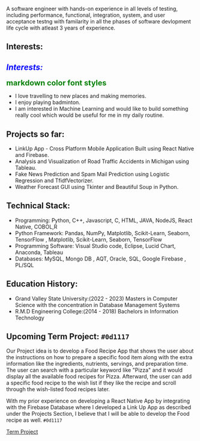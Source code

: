 A software engineer with hands-on experience in all levels of testing, including performance, functional, integration, system, and user acceptance testng with familarity in all the phases of software devlopment life cycle with atleast 3 years of experience.

## Interests:
<h2 span style="color:blue;;font-weight:700;font-style:italic"> Interests: 
  </h2>


<span style="color:green;font-weight:700;font-size:20px"> 
markdown color font styles
</span>

- I love travelling to new places and making memories.
- I enjoy playing badminton.
- I am interested in Machine Learning and would like to build something really cool which would be useful for me in my daily routine.

## Projects so far:

* LinkUp App - Cross Platform Mobile Application Built using React Native and Firebase.
* Analysis and Visualization of Road Traffic Accidents in Michigan using Tableau.
* Fake News Prediction and Spam Mail Prediction using Logistic Regression and TfidfVectorizer.
* Weather Forecast GUI using Tkinter and Beautiful Soup in Python.

## Technical Stack:

* Programming: Python, C++, Javascript, C, HTML, JAVA, NodeJS, React Native, COBOL,R
* Python Framework: Pandas, NumPy, Matplotlib, Scikit-Learn, Seaborn, TensorFlow , Matplotlib, Scikit-Learn, Seaborn, TensorFlow
* Programming Software: Visual Studio code, Eclipse, Lucid Chart, Anaconda, Tableau
* Databases: MySQL, Mongo DB , AQT, Oracle, SQL, Google Firebase , PL/SQL

## Education History:

- Grand Valley State University:(2022 - 2023) Masters in Computer Science with the concentration in Database Management Systems
- R.M.D Engineering College:(2014 - 2018) Bachelors in Information Technology

## Upcoming Term Project: `#0d1117`

Our Project idea is to develop a Food Recipe App that shows the user about the instructions on how to prepare a specific food item along with the extra information like the ingredients, nutrients, servings, and preparation time. The user can search with a particular keyword like "Pizza" and it would display all the available food recipes for Pizza. Afterward, the user can add a specific food recipe to the wish list if they like the recipe and scroll through the wish-listed food recipes later.

With my prior experience on developing a React Native App by integrating with the Firebase Database where I developed a Link Up App as described under the Projects Section, I believe that I will be able to develop the Food recipe as well. `#0d1117`

<a href="https://github.com/SapnaMuthu/GVSU-CIS641-Dazzling-Dynamites">Term Project</a>
